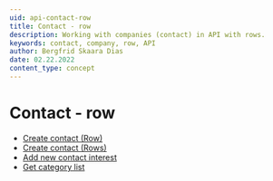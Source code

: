 ```yaml
---
uid: api-contact-row
title: Contact - row
description: Working with companies (contact) in API with rows.
keywords: contact, company, row, API
author: Bergfrid Skaara Dias
date: 02.22.2022
content_type: concept
---
```


# Contact - row

* [Create contact (Row)][1]
* [Create contact (Rows)][2]
* [Add new contact interest][3]
* [Get category list][4]

<!-- Referenced links -->
[1]: create-contact-row.md
[2]: create-contact-row.md
[3]: add-new-contact-interest.md
[4]: get-catlist-categoryrows.md
